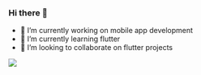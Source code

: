### Hi there 👋

<!--
**eoeefosa/eoeefosa** is a ✨ _special_ ✨ repository because its `README.md` (this file) appears on your GitHub profile.-->



- 🔭 I’m currently working on mobile app development 
- 🌱 I’m currently learning flutter 
- 👯 I’m looking to collaborate on  flutter projects 
<!---
- 💬 Ask me about ...
- 📫 How to reach me: ...
- 😄 Pronouns: ...
- ⚡ Fun fact: ...
-->

<a title="Made with Fluent Design" href="https://github.com/bdlukaa/fluent_ui">
  <img
    src="https://img.shields.io/badge/fluent-design-blue?style=flat-square&color=gray&labelColor=0078D7"
  >
</a>
